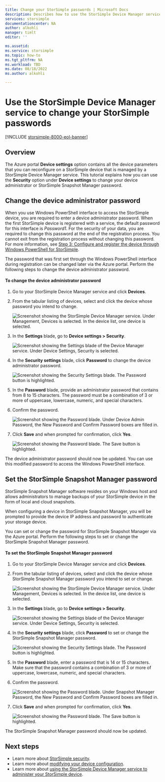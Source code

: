 ```yaml
---
title: Change your StorSimple passwords | Microsoft Docs
description: Describes how to use the StorSimple Device Manager service to change your StorSimple Snapshot Manager and device administrator passwords.
services: storsimple
documentationcenter: NA
author: alkohli
manager: timlt
editor: ''

ms.assetid: 
ms.service: storsimple
ms.topic: how-to
ms.tgt_pltfrm: NA
ms.workload: TBD
ms.date: 08/18/2022
ms.author: alkohli

---
```

# Use the StorSimple Device Manager service to change your StorSimple passwords

[!INCLUDE [storsimple-8000-eol-banner](../../includes/storsimple-8000-eol-banner-2.md)]

## Overview
The Azure portal **Device settings** option contains all the device parameters that you can reconfigure on a StorSimple device that is managed by a StorSimple Device Manager service. This tutorial explains how you can use the **Security** option under **Device settings** to change your device administrator or StorSimple Snapshot Manager password.

## Change the device administrator password
When you use Windows PowerShell interface to access the StorSimple device, you are required to enter a device administrator password. When the first StorSimple device is registered with a service, the default password for this interface is *Password1*. For the security of your data, you are required to change this password at the end of the registration process. You cannot exit from the registration process without changing this password. For more information, see [Step 3: Configure and register the device through Windows PowerShell for StorSimple](storsimple-8000-deployment-walkthrough-u2.md#step-3-configure-and-register-the-device-through-windows-powershell-for-storsimple).

The password that was first set through the Windows PowerShell interface during registration can be changed later via the Azure portal. Perform the following steps to change the device administrator password.

#### To change the device administrator password
1. Go to your StorSimple Device Manager service and click **Devices**.

2. From the tabular listing of devices, select and click the device whose password you intend to change.

    ![Screenshot showing the StorSimple Device Manager service. Under Management, Devices is selected. In the device list, one device is selected.](./media/storsimple-8000-change-passwords/changepwd1.png)

3. In the **Settings** blade, go to **Device settings > Security**.

    ![Screenshot showing the Settings blade of the Device Manager service. Under Device Settings, Security is selected.](./media/storsimple-8000-change-passwords/changepwd2.png)

4. In the **Security settings** blade, click **Password** to change the device administrator password.

    ![Screenshot showing the Security Settings blade. The Password button is highlighted.](./media/storsimple-8000-change-passwords/changepwd3.png)

5. In the **Password** blade, provide an administrator password that contains from 8 to 15 characters. The password must be a combination of 3 or more of uppercase, lowercase, numeric, and special characters.

6. Confirm the password.

    ![Screenshot showing the Password blade. Under Device Admin Password, the New Password and Confirm Password boxes are filled in.](./media/storsimple-8000-change-passwords/changepwd4.png)

7. Click **Save** and when prompted for confirmation, click **Yes**.

    ![Screenshot showing the Password blade. The Save button is highlighted.](./media/storsimple-8000-change-passwords/changepwd6.png)

The device administrator password should now be updated. You can use this modified password to access the Windows PowerShell interface.

## Set the StorSimple Snapshot Manager password
StorSimple Snapshot Manager software resides on your Windows host and allows administrators to manage backups of your StorSimple device in the form of local and cloud snapshots.

When configuring a device in StorSimple Snapshot Manager, you will be prompted to provide the device IP address and password to authenticate your storage device.

You can set or change the password for StorSimple Snapshot Manager via the Azure portal. Perform the following steps to set or change the StorSimple Snapshot Manager password.

#### To set the StorSimple Snapshot Manager password
1. Go to your StorSimple Device Manager service and click **Devices**.

2. From the tabular listing of devices, select and click the device whose StorSimple Snapshot Manager password you intend to set or change.

     ![Screenshot showing the StorSimple Device Manager service. Under Management, Devices is selected. In the device list, one device is selected.](./media/storsimple-8000-change-passwords/changepwd1.png)

3. In the **Settings** blade, go to **Device settings > Security**.

     ![Screenshot showing the Settings blade of the Device Manager service. Under Device Settings, Security is selected.](./media/storsimple-8000-change-passwords/changepwd2.png)

4. In the **Security settings** blade, click **Password** to set or change the StorSimple Snapshot Manager password.

     ![Screenshot showing the Security Settings blade. The Password button is highlighted.](./media/storsimple-8000-change-passwords/changepwd3.png) 

5. In the **Password** blade, enter a password that is 14 or 15 characters. Make sure that the password contains a combination of 3 or more of uppercase, lowercase, numeric, and special characters.

6. Confirm the password.

     ![Screenshot showing the Password blade. Under Snapshot Manager Password, the New Password and Confirm Password boxes are filled in.](./media/storsimple-8000-change-passwords/changepwd5.png)

7. Click **Save** and when prompted for confirmation, click **Yes**.

     ![Screenshot showing the Password blade. The Save button is highlighted.](./media/storsimple-8000-change-passwords/changepwd6.png)

The StorSimple Snapshot Manager password should now be updated.

## Next steps
* Learn more about [StorSimple security](storsimple-8000-security.md).
* Learn more about [modifying your device configuration](storsimple-8000-modify-device-config.md).
* Learn more about [using the StorSimple Device Manager service to administer your StorSimple device](storsimple-8000-manager-service-administration.md).

